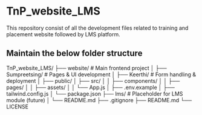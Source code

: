 # TnP_website_LMS
This repository consist of all the development files related to training and placement website followed by LMS platform.

## Maintain the below folder structure

TnP_website_LMS/
├── website/ # Main frontend project
│ ├── Sumpreetsing/ # Pages & UI development
│ ├── Keerthi/ # Form handling & deployment
│ ├── public/
│ ├── src/
│ │ ├── components/
│ │ ├── pages/
│ │ ├── assets/
│ │ └── App.js
│ ├── .env.example
│ ├── tailwind.config.js
│ └── package.json
├── lms/ # Placeholder for LMS module (future)
│ └── README.md
├── .gitignore
├── README.md
└── LICENSE
